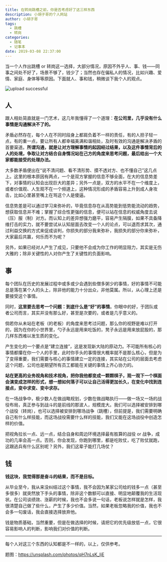 ```yaml
---
title: 在转岗跳槽之前，你是否考虑好了这三样东西
description: 小胡子哥的个人网站
author: 小胡子哥
tags:
  - 跳槽
  - 转岗
categories:
  - 随笔
  - 记事本
date: 2019-03-08 22:37:00
---
```

当一个人作出跳槽 or 转岗这一选择，大部分情况，原因不外乎人、事、钱——同事之间处不好了，场景不够了，钱少了；当然也存在偏私人的情况，比如兴趣、爱情、家庭、身体等等原因。下面就人、事和钱，稍微谈下我个人的观点。


![upload successful](https://cdn.jsdelivr.net/gh/barretlee/blog/blog/src/blogimgs/2019/03/08/one-person-alone.jpg)


## 人

跟人相处简直就是一门艺术，这几年我懂得了一个道理：**在公司里，几乎没有什么事情是沟通解决不了的。**

矛盾必然存在，每个人在不同时段身上都肩负着不一样的责任，有的人担子轻一点，有的重一点，要让所有人都幸福美满和谐相处，及时有效的沟通是解决矛盾的首要渠道。**所谓沟通，就是让对方理解事情的起因经过结果，以及这件事情背后的人的处境，争取让对方结合自身情况站在己方的角度来思考问题，最后给出一个大家都能接受的处理办法。**

大多数矛盾便出在“说不清问题、看不清形势、摸不透对方、也不懂自己”这几点上。这里的根本原因有两点，一个是双方掌握的信息不够全面，在大的信息势差下，对事情的认知会出现巨大的差异；另外一点是，双方的水平不在一个维度上，或者价值观、人生观不在一个频道上，这种情况形成的矛盾容易上升到成人身攻击，比如心里甚至嘴上在骂这个人是傻逼。

信息势差是可以通过学习来弥补的，毕竟信息存在从高势能到低势能流动的趋势，想获取信息并不难；掌握了综合性更强的信息，便可以站在信息的权威角度去说（压）服（制）对方。而认知上的差异想强力磨平，容易产生隔膜，如果不具备降维打击的实力，就不要尝试从认知层面去改变一个人的论点，可以退而求其次，通过利益交换的方式来促成谈判，你损失的部分我来弥补，我损失的部分你来弥补，大家最后共赢，何乐而不为呢？

另外，如果已经对人产生了成见，只要他不会成为你工作的明显阻力，其实是无伤大雅的；除非关键性的人对你产生了关键性的负面影响。

## 事

每个团队在历史的发展过程中或多或少会遇到些僧多粥少的事情，好的事情不可能总是落在某个人的头上，除非他的能力十分出众，非他莫属。所以，从心理上还是要接受这个事情。

同时，**这里要去思考一个问题：到底什么是“好”的事情**。你眼中的好，于团队或者公司而言，其实并没有那么好，甚至是次要的，或者是几乎意义的。

倘若你从未站在老板（的老板）的角度来思考过问题，那么你的视野是难以打开的，因为在你的小世界里，勺子永远是用来吃饭的，凳子永远是用来放屁股的，那几样东西难以发生质的变化。

产生变化的一个要点是“建立连接”，这是发现新大陆的原动力。不可能所有核心的事情都攥在你一个人的手里，此时你手头的事情很大概率就不是那么核心，但是为了变得重要，我们需要与核心的事情建立一定的连接，其实站在公司的层面去考虑这个问题，公司也是期望所有员工都能在关键的事情上齐心协力的。

**站在更高的业务视角和技术视角，把你我他都变成一颗颗棋子，观一观下一个棋面会演变成怎样的形式，想一想如何落子可以让自己活得更加长久，在变化中找到连接点，变中求变、变中求存。**

在一场战争中，极少数人在做战略规划，少数在做战略执行——做一场又一场的战役布局，真正参与到战斗的是前线的那波人，规模庞大。我们可以选择被安排到哪个战役（转岗），也可以选择被安排到哪场战争（跳槽），但前提是，我们需要明确自己有什么样技能，而这场战役需要什么样的技能，我们又能在这场战役中创造怎样的价值。

把视角拉长一点、远一点，结合自身和周边环境选择最有胜算的战役 or 战争，成功的几率会高一点。否则，你会发现，你跑到哪里，都是吃败仗，吃了败仗就跑，这跟逃兵有什么区别呢？另外，我们这辈子能打几场仗？

## 钱

**钱这块，我觉得那是奋斗的结果，而不是目标。**

从毕业至今，我从来没纠结过这个事情，我不会因为某家公司给的钱多一点（甚至多很多）就突然放下手头的事情，除非这个数额可以直接、明显地颠覆我的生活现状。在公司谈绩效、涨薪的时候，我也不会多说一句话，老板说怎样就是怎样，我很清楚自己做了些什么，产生了多少价值。当然，如果老板忽略我的价值，我也不会多一句废话，我会直接选择放弃他。

钱是物质基础，当然重要，但是在做选择的时候，请把它的优先级放低一点，它很容易影响人的判断，影响我们对价值的判断。

- - - - --

每个人对这三个东西的认知都是不一样的，以上，仅供参考。

题图：<https://unsplash.com/photos/qH7nLsK_IjE>